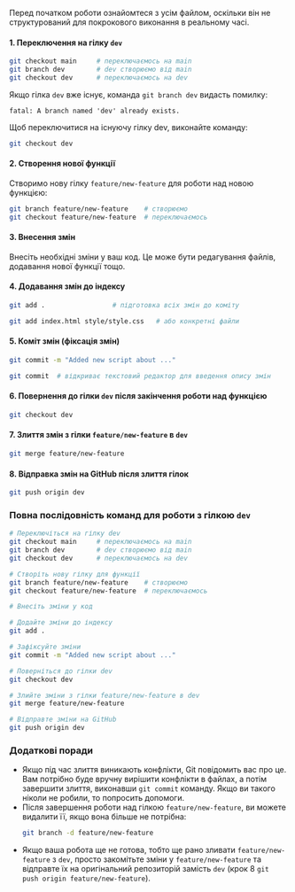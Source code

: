 Перед початком роботи ознайомтеся з усім файлом, оскільки він не структурований для покрокового виконання в реальному часі.
#### 1. Переключення на гілку `dev`

```bash
git checkout main     # переключаємось на main
git branch dev        # dev створюємо від main
git checkout dev      # переключаємось на dev
```

Якщо гілка `dev` вже існує, команда `git branch dev` видасть помилку:

```
fatal: A branch named 'dev' already exists.
```

Щоб переключитися на існуючу гілку dev, виконайте команду:

```bash
git checkout dev
```

#### 2. Створення нової функції

Створимо нову гілку `feature/new-feature` для роботи над новою функцією:

```bash
git branch feature/new-feature    # створюємо
git checkout feature/new-feature  # переключаємось
```

#### 3. Внесення змін

Внесіть необхідні зміни у ваш код. Це може бути редагування файлів, додавання нової функції тощо.

#### 4. Додавання змін до індексу

```bash
git add .                 # підготовка всіх змін до коміту
```

```bash
git add index.html style/style.css   # або конкретні файли
```

#### 5. Коміт змін (фіксація змін)

```bash
git commit -m "Added new script about ..."
```

```bash
git commit  # відкриває текстовий редактор для введення опису змін
```

#### 6. Повернення до гілки `dev` після закінчення роботи над функцією

```bash
git checkout dev
```

#### 7. Злиття змін з гілки `feature/new-feature` в `dev`

```bash
git merge feature/new-feature
```

#### 8. Відправка змін на GitHub після злиття гілок

```bash
git push origin dev
```

### Повна послідовність команд для роботи з гілкою `dev`

```bash
# Переключіться на гілку dev
git checkout main     # переключаємось на main
git branch dev        # dev створюємо від main
git checkout dev      # переключаємось на dev

# Створіть нову гілку для функції
git branch feature/new-feature    # створюємо
git checkout feature/new-feature  # переключаємось

# Внесіть зміни у код

# Додайте зміни до індексу
git add .

# Зафіксуйте зміни
git commit -m "Added new script about ..."

# Поверніться до гілки dev
git checkout dev

# Злийте зміни з гілки feature/new-feature в dev
git merge feature/new-feature

# Відправте зміни на GitHub
git push origin dev
```

### Додаткові поради

- Якщо під час злиття виникають конфлікти, Git повідомить вас про це. Вам потрібно буде вручну вирішити конфлікти в файлах, а потім завершити злиття, виконавши `git commit` команду. Якщо ви такого ніколи не робили, то попросить допомоги.
- Після завершення роботи над гілкою `feature/new-feature`, ви можете видалити її, якщо вона більше не потрібна:
  ```bash
  git branch -d feature/new-feature
  ```
- Якщо ваша робота ще не готова, тобто ще рано зливати `feature/new-feature` з `dev`, просто закомітьте зміни у `feature/new-feature` та відправте їх на оригінальний репозиторій замість `dev` (крок 8 `git push origin feature/new-feature`).